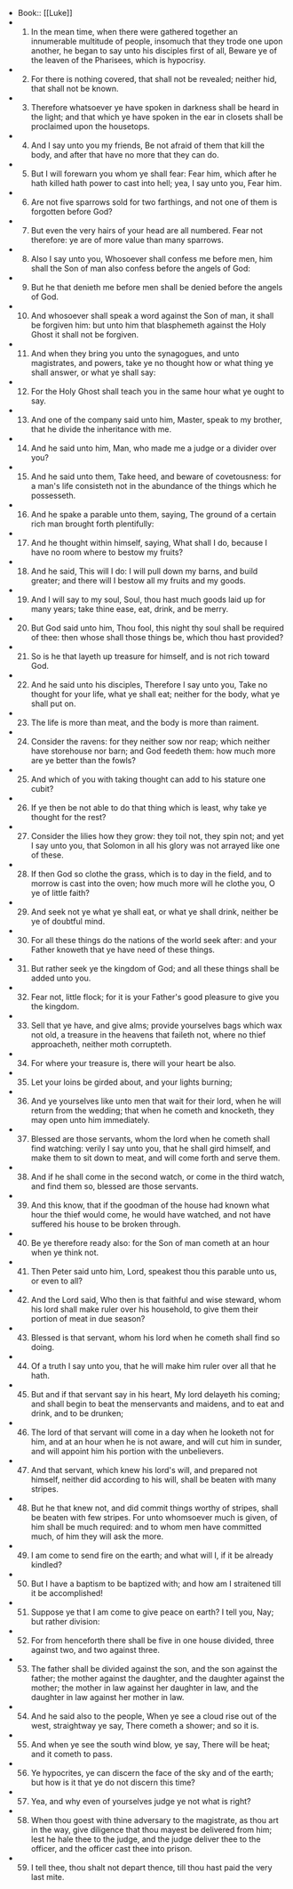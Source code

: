 - Book:: [[Luke]]
- 1. In the mean time, when there were gathered together an innumerable multitude of people, insomuch that they trode one upon another, he began to say unto his disciples first of all, Beware ye of the leaven of the Pharisees, which is hypocrisy.
- 2. For there is nothing covered, that shall not be revealed; neither hid, that shall not be known.
- 3. Therefore whatsoever ye have spoken in darkness shall be heard in the light; and that which ye have spoken in the ear in closets shall be proclaimed upon the housetops.
- 4. And I say unto you my friends, Be not afraid of them that kill the body, and after that have no more that they can do.
- 5. But I will forewarn you whom ye shall fear: Fear him, which after he hath killed hath power to cast into hell; yea, I say unto you, Fear him.
- 6. Are not five sparrows sold for two farthings, and not one of them is forgotten before God?
- 7. But even the very hairs of your head are all numbered. Fear not therefore: ye are of more value than many sparrows.
- 8. Also I say unto you, Whosoever shall confess me before men, him shall the Son of man also confess before the angels of God:
- 9. But he that denieth me before men shall be denied before the angels of God.
- 10. And whosoever shall speak a word against the Son of man, it shall be forgiven him: but unto him that blasphemeth against the Holy Ghost it shall not be forgiven.
- 11. And when they bring you unto the synagogues, and unto magistrates, and powers, take ye no thought how or what thing ye shall answer, or what ye shall say:
- 12. For the Holy Ghost shall teach you in the same hour what ye ought to say.
- 13. And one of the company said unto him, Master, speak to my brother, that he divide the inheritance with me.
- 14. And he said unto him, Man, who made me a judge or a divider over you?
- 15. And he said unto them, Take heed, and beware of covetousness: for a man's life consisteth not in the abundance of the things which he possesseth.
- 16. And he spake a parable unto them, saying, The ground of a certain rich man brought forth plentifully:
- 17. And he thought within himself, saying, What shall I do, because I have no room where to bestow my fruits?
- 18. And he said, This will I do: I will pull down my barns, and build greater; and there will I bestow all my fruits and my goods.
- 19. And I will say to my soul, Soul, thou hast much goods laid up for many years; take thine ease, eat, drink, and be merry.
- 20. But God said unto him, Thou fool, this night thy soul shall be required of thee: then whose shall those things be, which thou hast provided?
- 21. So is he that layeth up treasure for himself, and is not rich toward God.
- 22. And he said unto his disciples, Therefore I say unto you, Take no thought for your life, what ye shall eat; neither for the body, what ye shall put on.
- 23. The life is more than meat, and the body is more than raiment.
- 24. Consider the ravens: for they neither sow nor reap; which neither have storehouse nor barn; and God feedeth them: how much more are ye better than the fowls?
- 25. And which of you with taking thought can add to his stature one cubit?
- 26. If ye then be not able to do that thing which is least, why take ye thought for the rest?
- 27. Consider the lilies how they grow: they toil not, they spin not; and yet I say unto you, that Solomon in all his glory was not arrayed like one of these.
- 28. If then God so clothe the grass, which is to day in the field, and to morrow is cast into the oven; how much more will he clothe you, O ye of little faith?
- 29. And seek not ye what ye shall eat, or what ye shall drink, neither be ye of doubtful mind.
- 30. For all these things do the nations of the world seek after: and your Father knoweth that ye have need of these things.
- 31. But rather seek ye the kingdom of God; and all these things shall be added unto you.
- 32. Fear not, little flock; for it is your Father's good pleasure to give you the kingdom.
- 33. Sell that ye have, and give alms; provide yourselves bags which wax not old, a treasure in the heavens that faileth not, where no thief approacheth, neither moth corrupteth.
- 34. For where your treasure is, there will your heart be also.
- 35. Let your loins be girded about, and your lights burning;
- 36. And ye yourselves like unto men that wait for their lord, when he will return from the wedding; that when he cometh and knocketh, they may open unto him immediately.
- 37. Blessed are those servants, whom the lord when he cometh shall find watching: verily I say unto you, that he shall gird himself, and make them to sit down to meat, and will come forth and serve them.
- 38. And if he shall come in the second watch, or come in the third watch, and find them so, blessed are those servants.
- 39. And this know, that if the goodman of the house had known what hour the thief would come, he would have watched, and not have suffered his house to be broken through.
- 40. Be ye therefore ready also: for the Son of man cometh at an hour when ye think not.
- 41. Then Peter said unto him, Lord, speakest thou this parable unto us, or even to all?
- 42. And the Lord said, Who then is that faithful and wise steward, whom his lord shall make ruler over his household, to give them their portion of meat in due season?
- 43. Blessed is that servant, whom his lord when he cometh shall find so doing.
- 44. Of a truth I say unto you, that he will make him ruler over all that he hath.
- 45. But and if that servant say in his heart, My lord delayeth his coming; and shall begin to beat the menservants and maidens, and to eat and drink, and to be drunken;
- 46. The lord of that servant will come in a day when he looketh not for him, and at an hour when he is not aware, and will cut him in sunder, and will appoint him his portion with the unbelievers.
- 47. And that servant, which knew his lord's will, and prepared not himself, neither did according to his will, shall be beaten with many stripes.
- 48. But he that knew not, and did commit things worthy of stripes, shall be beaten with few stripes. For unto whomsoever much is given, of him shall be much required: and to whom men have committed much, of him they will ask the more.
- 49. I am come to send fire on the earth; and what will I, if it be already kindled?
- 50. But I have a baptism to be baptized with; and how am I straitened till it be accomplished!
- 51. Suppose ye that I am come to give peace on earth? I tell you, Nay; but rather division:
- 52. For from henceforth there shall be five in one house divided, three against two, and two against three.
- 53. The father shall be divided against the son, and the son against the father; the mother against the daughter, and the daughter against the mother; the mother in law against her daughter in law, and the daughter in law against her mother in law.
- 54. And he said also to the people, When ye see a cloud rise out of the west, straightway ye say, There cometh a shower; and so it is.
- 55. And when ye see the south wind blow, ye say, There will be heat; and it cometh to pass.
- 56. Ye hypocrites, ye can discern the face of the sky and of the earth; but how is it that ye do not discern this time?
- 57. Yea, and why even of yourselves judge ye not what is right?
- 58. When thou goest with thine adversary to the magistrate, as thou art in the way, give diligence that thou mayest be delivered from him; lest he hale thee to the judge, and the judge deliver thee to the officer, and the officer cast thee into prison.
- 59. I tell thee, thou shalt not depart thence, till thou hast paid the very last mite.
